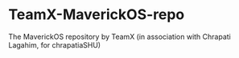 # TeamX-MaverickOS-repo
The MaverickOS repository by TeamX (in association with Chrapati Lagahim, for chrapatiaSHU)
